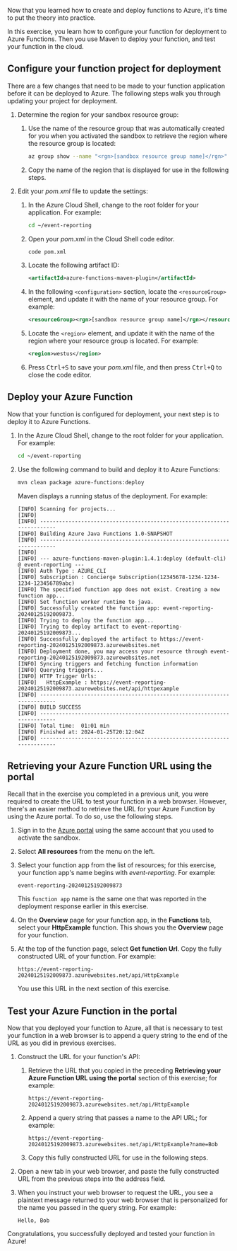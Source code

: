 Now that you learned how to create and deploy functions to Azure, it's time to put the theory into practice.

In this exercise, you learn how to configure your function for deployment to Azure Functions. Then you use Maven to deploy your function, and test your function in the cloud.

## Configure your function project for deployment

There are a few changes that need to be made to your function application before it can be deployed to Azure. The following steps walk you through updating your project for deployment.

1. Determine the region for your sandbox resource group:

    1. Use the name of the resource group that was automatically created for you when you activated the sandbox to retrieve the region where the resource group is located:

        ```bash
        az group show --name "<rgn>[sandbox resource group name]</rgn>" | jq -r '.location'
        ```

    1. Copy the name of the region that is displayed for use in the following steps.

1. Edit your *pom.xml* file to update the settings:

    1. In the Azure Cloud Shell, change to the root folder for your application. For example:

        ```bash
        cd ~/event-reporting
        ```

    1. Open your *pom.xml* in the Cloud Shell code editor.

        ```bash
        code pom.xml
        ```

    1. Locate the following artifact ID:

        ```xml
        <artifactId>azure-functions-maven-plugin</artifactId>
        ```

    1. In the following `<configuration>` section, locate the `<resourceGroup>` element, and update it with the name of your resource group. For example:

        ```xml
        <resourceGroup><rgn>[sandbox resource group name]</rgn></resourceGroup>
        ```

    1. Locate the `<region>` element, and update it with the name of the region where your resource group is located. For example:

        ```xml
        <region>westus</region>
        ```

    1. Press <kbd>Ctrl+S</kbd> to save your *pom.xml* file, and then press <kbd>Ctrl+Q</kbd> to close the code editor.

## Deploy your Azure Function

Now that your function is configured for deployment, your next step is to deploy it to Azure Functions.

1. In the Azure Cloud Shell, change to the root folder for your application. For example:

    ```bash
    cd ~/event-reporting
    ```

1. Use the following command to build and deploy it to Azure Functions:

    ```bash
    mvn clean package azure-functions:deploy
    ```

    Maven displays a running status of the deployment. For example:

    ```output
    [INFO] Scanning for projects...
    [INFO]
    [INFO] ------------------------------------------------------------------------
    [INFO] Building Azure Java Functions 1.0-SNAPSHOT
    [INFO] ------------------------------------------------------------------------
    [INFO]
    [INFO] --- azure-functions-maven-plugin:1.4.1:deploy (default-cli) @ event-reporting ---
    [INFO] Auth Type : AZURE_CLI
    [INFO] Subscription : Concierge Subscription(12345678-1234-1234-1234-123456789abc)
    [INFO] The specified function app does not exist. Creating a new function app...
    [INFO] Set function worker runtime to java.
    [INFO] Successfully created the function app: event-reporting-20240125192009873.
    [INFO] Trying to deploy the function app...
    [INFO] Trying to deploy artifact to event-reporting-20240125192009873...
    [INFO] Successfully deployed the artifact to https://event-reporting-20240125192009873.azurewebsites.net
    [INFO] Deployment done, you may access your resource through event-reporting-20240125192009873.azurewebsites.net
    [INFO] Syncing triggers and fetching function information
    [INFO] Querying triggers...
    [INFO] HTTP Trigger Urls:
    [INFO]   HttpExample : https://event-reporting-20240125192009873.azurewebsites.net/api/httpexample
    [INFO] ------------------------------------------------------------------------
    [INFO] BUILD SUCCESS
    [INFO] ------------------------------------------------------------------------
    [INFO] Total time:  01:01 min
    [INFO] Finished at: 2024-01-25T20:12:04Z
    [INFO] ------------------------------------------------------------------------
    ```

## Retrieving your Azure Function URL using the portal

Recall that in the exercise you completed in a previous unit, you were required to create the URL to test your function in a web browser. However, there's an easier method to retrieve the URL for your Azure Function by using the Azure portal. To do so, use the following steps.

1. Sign in to the [Azure portal](https://portal.azure.com/learn.docs.microsoft.com?azure-portal=true) using the same account that you used to activate the sandbox.

1. Select **All resources** from the menu on the left.

1. Select your function app from the list of resources; for this exercise, your function app's name begins with *event-reporting*. For example:

    ```output
    event-reporting-20240125192009873
    ```

   This `function app` name is the same one that was reported in the deployment response earlier in this exercise.

1. On the **Overview** page for your function app, in the **Functions** tab, select your **HttpExample** function. This shows you the **Overview** page for your function.

1. At the top of the function page, select **Get function Url**. Copy the fully constructed URL of your function. For example:

    ```output
    https://event-reporting-20240125192009873.azurewebsites.net/api/HttpExample
    ```

    You use this URL in the next section of this exercise.

## Test your Azure Function in the portal

Now that you deployed your function to Azure, all that is necessary to test your function in a web browser is to append a query string to the end of the URL as you did in previous exercises.

1. Construct the URL for your function's API:

    1. Retrieve the URL that you copied in the preceding **Retrieving your Azure Function URL using the portal** section of this exercise; for example:

        ```output
        https://event-reporting-20240125192009873.azurewebsites.net/api/HttpExample
        ```

    1. Append a query string that passes a name to the API URL; for example:

        ```output
        https://event-reporting-20240125192009873.azurewebsites.net/api/HttpExample?name=Bob
        ```

    1. Copy this fully constructed URL for use in the following steps.

1. Open a new tab in your web browser, and paste the fully constructed URL from the previous steps into the address field.

1. When you instruct your web browser to request the URL, you see a plaintext message returned to your web browser that is personalized for the name you passed in the query string. For example:

    ```output
    Hello, Bob
    ```

Congratulations, you successfully deployed and tested your function in Azure!
